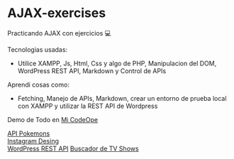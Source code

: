 # AJAX-exercises
Practicando AJAX con ejercicios 💻


Tecnologias usadas:
- Utilice XAMPP, Js, Html, Css y algo de PHP, Manipulacion del DOM, WordPress REST API, Markdown y Control de APIs

Aprendi cosas como:
- Fetching, Manejo de APIs, Markdown, crear un entorno de prueba local con XAMPP y utilizar la REST API de Wordpress

Demo de Todo en [Mi CodeOpe](https://codepen.io/your-work/)

[API Pokemons](https://codepen.io/janom2/pen/XWELWrN)   
[Instagram Desing](https://codepen.io/janom2/pen/OJvKJrK)  
[WordPress REST API](https://codepen.io/janom2/pen/gOeNOYQ)
[Buscador de TV Shows](https://codepen.io/janom2/pen/JjLQPzN)  
